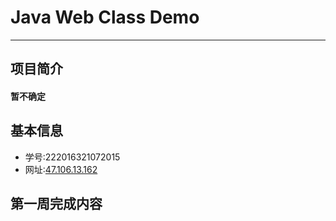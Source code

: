 # Java Web Class Demo
___
## 项目简介
#### 暂不确定
## 基本信息
* 学号:222016321072015
* 网址:[47.106.13.162](http://47.106.13.162.com)
## 第一周完成内容
